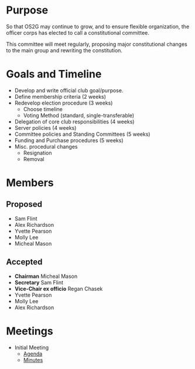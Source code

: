 # Purpose

So that OS2G may continue to grow, and to ensure flexible organization,
the officer corps has elected to call a constitutional committee.

This committee will meet regularly, proposing major constitutional
changes to the main group and rewriting the constitution.

# Goals and Timeline

  - Develop and write official club goal/purpose.
  - Define membership criteria (2 weeks)
  - Redevelop election procedure (3 weeks)
      - Choose timeline
      - Voting Method (standard, single-transferable)
  - Delegation of core club responsibilities (4 weeks)
  - Server policies (4 weeks)
  - Committee policies and Standing Committees (5 weeks)
  - Funding and Purchase procedures (5 weeks)
  - Misc. procedural changes
      - Resignation
      - Removal

# Members

## Proposed

  - Sam Flint
  - Alex Richardson
  - Yvette Pearson
  - Molly Lee
  - Micheal Mason

## Accepted

  - **Chairman** Micheal Mason
  - **Secretary** Sam Flint
  - **Vice-Chair ex officio** Regan Chasek
  - Yvette Pearson
  - Molly Lee
  - Alex Richardson

# Meetings

  - Initial Meeting
      - [Agenda](ConstitutionCommittee/InitialMeeting/Agenda)
      - [Minutes](ConstitutionCommitee/InitialMeeting/Minutes)
